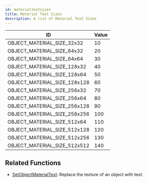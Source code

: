 ```yaml
---
id: materialtextsizes
title: Material Text Sizes
description: A list of Material Text Sizes
---
```


| ID                           | Value |
| ---------------------------- | ----- |
| OBJECT_MATERIAL_SIZE_32x32   | 10    |
| OBJECT_MATERIAL_SIZE_64x32   | 20    |
| OBJECT_MATERIAL_SIZE_64x64   | 30    |
| OBJECT_MATERIAL_SIZE_128x32  | 40    |
| OBJECT_MATERIAL_SIZE_128x64  | 50    |
| OBJECT_MATERIAL_SIZE_128x128 | 60    |
| OBJECT_MATERIAL_SIZE_256x32  | 70    |
| OBJECT_MATERIAL_SIZE_256x64  | 80    |
| OBJECT_MATERIAL_SIZE_256x128 | 90    |
| OBJECT_MATERIAL_SIZE_256x256 | 100   |
| OBJECT_MATERIAL_SIZE_512x64  | 110   |
| OBJECT_MATERIAL_SIZE_512x128 | 120   |
| OBJECT_MATERIAL_SIZE_512x256 | 130   |
| OBJECT_MATERIAL_SIZE_512x512 | 140   |

## Related Functions

- [SetObjectMaterialText](/docs/scripting/functions/SetObjectMaterialText): Replace the texture of an object with text.
